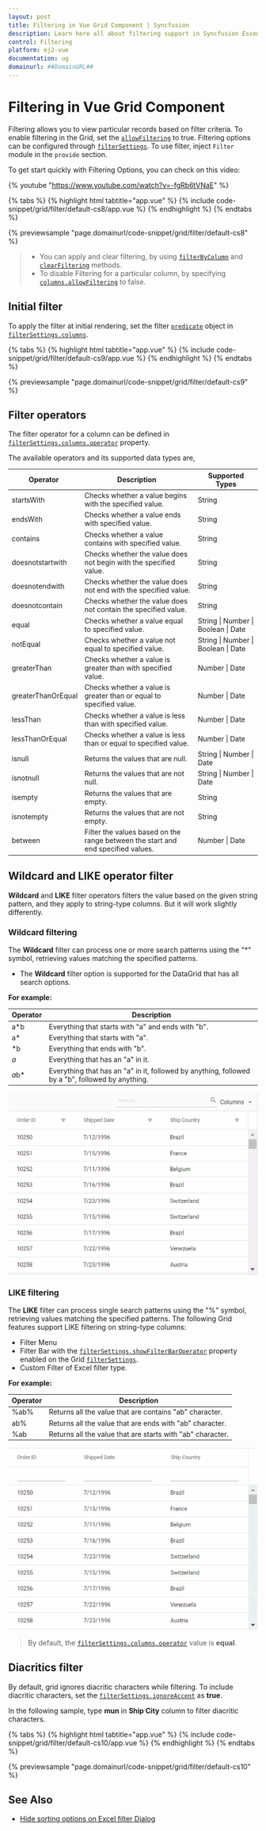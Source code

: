 ```yaml
---
layout: post
title: Filtering in Vue Grid Component | Syncfusion
description: Learn here all about filtering support in Syncfusion Essential Vue Grid component, it's elements and more.
control: Filtering 
platform: ej2-vue
documentation: ug
domainurl: ##DomainURL##
---
```


# Filtering in Vue Grid Component

Filtering allows you to view particular records based on filter criteria. To enable filtering in the Grid, set the [`allowFiltering`](https://ej2.syncfusion.com/vue/documentation/api/grid/#allowfiltering) to true. Filtering options can be configured through [`filterSettings`](https://ej2.syncfusion.com/vue/documentation/api/grid/filterSettings/). To use filter, inject `Filter` module in the `provide` section.

To get start quickly with Filtering Options, you can check on this video:

{% youtube "https://www.youtube.com/watch?v=-fgRb6tVNaE" %}

<!-- The Grid supports three types of filter, they are
* Filter bar
* Excel
* Checkbox -->

{% tabs %}
{% highlight html tabtitle="app.vue" %}
{% include code-snippet/grid/filter/default-cs8/app.vue %}
{% endhighlight %}
{% endtabs %}
        
{% previewsample "page.domainurl/code-snippet/grid/filter/default-cs8" %}

> * You can apply and clear filtering, by using [`filterByColumn`](https://ej2.syncfusion.com/vue/documentation/api/grid/filter/#filterbycolumn) and [`clearFiltering`](https://ej2.syncfusion.com/vue/documentation/api/grid/filter/#clearfiltering) methods.
> * To disable Filtering for a particular column, by specifying [`columns.allowFiltering`](https://ej2.syncfusion.com/vue/documentation/api/grid/column/#allowfiltering) to false.

## Initial filter

To apply the filter at initial rendering, set the filter [`predicate`](https://ej2.syncfusion.com/vue/documentation/api/grid/predicate/) object in [`filterSettings.columns`](https://ej2.syncfusion.com/vue/documentation/api/grid/filterSettingsModel/#columns).

{% tabs %}
{% highlight html tabtitle="app.vue" %}
{% include code-snippet/grid/filter/default-cs9/app.vue %}
{% endhighlight %}
{% endtabs %}
        
{% previewsample "page.domainurl/code-snippet/grid/filter/default-cs9" %}

## Filter operators

The filter operator for a column can be defined in [`filterSettings.columns.operator`](https://ej2.syncfusion.com/vue/documentation/api/grid/predicateModel/#operator) property.

The available operators and its supported data types are,

Operator |Description |Supported Types
-----|-----|-----
startsWith |Checks whether a value begins with the specified value. |String
endsWith |Checks whether a value ends with specified value. |String
contains |Checks whether a value contains with specified value. |String
doesnotstartwith |Checks whether the value does not begin with the specified value. |String
doesnotendwith |Checks whether the value does not end with the specified value. |String
doesnotcontain |Checks whether the value does not contain the specified value. |String
equal |Checks whether a value equal to specified value. |String &#124; Number &#124; Boolean &#124; Date
notEqual |Checks whether a value not equal to specified value. |String &#124; Number &#124; Boolean &#124; Date
greaterThan |Checks whether a value is greater than with specified value. |Number &#124; Date
greaterThanOrEqual|Checks whether a value is greater than or equal to specified value. |Number &#124; Date
lessThan |Checks whether a value is less than with specified value. |Number &#124; Date
lessThanOrEqual |Checks whether a value is less than or equal to specified value. |Number &#124; Date
isnull |Returns the values that are null. |String &#124; Number &#124; Date
isnotnull |Returns the values that are not null. |String &#124; Number &#124; Date
isempty |Returns the values that are empty. |String
isnotempty |Returns the values that are not empty. |String
between|Filter the values based on the range between the start and end specified values. |Number &#124; Date

## Wildcard and LIKE operator filter

**Wildcard** and **LIKE** filter operators filters the value based on the given string pattern, and they apply to string-type columns. But it will work slightly differently.

### Wildcard filtering

The **Wildcard** filter can process one or more search patterns using the "*" symbol, retrieving values matching the specified patterns.

* The **Wildcard** filter option is supported for the DataGrid that has all search options.

**For example:**

Operator |Description
-----|-----
a*b |Everything that starts with "a" and ends with "b".
a* |Everything that starts with "a".
*b |Everything that ends with "b".
*a* |Everything that has an "a" in it.
*a*b* |Everything that has an "a" in it, followed by anything, followed by a "b", followed by anything.

![Wildcard filter in Vue Grid](../images/vue-grid-wildcard-search.gif)

### LIKE filtering

The **LIKE** filter can process single search patterns using the "%" symbol, retrieving values matching the specified patterns. The following Grid features support LIKE filtering on string-type columns:

* Filter Menu
* Filter Bar with the [`filterSettings.showFilterBarOperator`](https://ej2.syncfusion.com/vue/documentation/api/grid/filterSettings/#showFilterBarOperator)  property enabled on the Grid [`filterSettings`](https://ej2.syncfusion.com/vue/documentation/api/grid/filterSettings/).
* Custom Filter of Excel filter type.

**For example:**

Operator |Description
-----|-----
%ab% |Returns all the value that are contains "ab" character.
ab% |Returns all the value that are ends with "ab" character.
%ab |Returns all the value that are starts with "ab" character.

![LIKE filter in Vue Grid](../images/vue-grid-like-filter.gif)

> By default, the [`filterSettings.columns.operator`](https://ej2.syncfusion.com/vue/documentation/api/grid/predicateModel/#operator) value is **equal**.

## Diacritics filter

By default, grid ignores diacritic characters while filtering. To include diacritic characters, set the [`filterSettings.ignoreAccent`](https://ej2.syncfusion.com/vue/documentation/api/grid/filterSettings/#ignoreaccent) as **true**.

In the following sample, type **mun** in **Ship City** column to filter diacritic characters.

{% tabs %}
{% highlight html tabtitle="app.vue" %}
{% include code-snippet/grid/filter/default-cs10/app.vue %}
{% endhighlight %}
{% endtabs %}
        
{% previewsample "page.domainurl/code-snippet/grid/filter/default-cs10" %}

## See Also

* [Hide sorting options on Excel filter Dialog](../how-to/hide-sorting-in-excel-filter)
